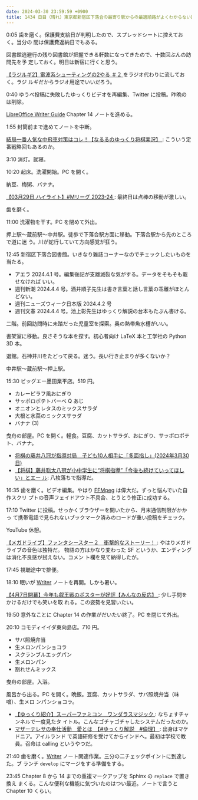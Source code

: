 ```yaml
---
date: 2024-03-30 23:59:59 +0900
title: 1434 日目（晴れ）東京都新宿区下落合の最寄り駅からの最適順路がよくわからない図書館
---
```


0:05 歯を磨く。保護費支給日が判明したので、スプレッドシートに控えておく。当分の
間は保護費返納日でもある。

図書館逃避行の残り図書館が把握できる軒数になってきたので、十数回ぶんの訪問先を予
定しておく。明日は新宿に行くと思う。

[【ラジルギ2】電波系シューティングの2やる ＃２
](https://www.youtube.com/watch?v=vk-T7caCczw) をラジオ代わりに流しておく。ラジ
ルギだからラジオ用途でいいだろう。

0:40 ゆうべ投稿に失敗したゆっくりビデオを再編集、Twitter に投稿。昨晩のは削除。

<blockquote class="twitter-tweet" data-media-max-width="640">
<a href="https://twitter.com/showa_yojyo/status/1773736050260885515"></a>
</blockquote>
<script async src="https://platform.twitter.com/widgets.js" charset="utf-8"></script>

[LibreOffice Writer Guide][Writer] Chapter 14 ノートを進める。

1:55 封筒前まで進めてノートを中断。

[結局一番人気な中飛車対策はコレ！【なるるのゆっくり将棋実況】
](https://www.youtube.com/watch?v=zKqmQ9BRWuo): こういう定番戦略回もあるのか。

3:10 消灯。就寝。

10:20 起床。洗濯開始。PC を開く。

納豆、梅粥、バナナ。

[【03月29日 ハイライト】#Mリーグ 2023-24
](https://www.youtube.com/watch?v=kESb3j9aWPo): 最終日は点棒の移動が激しい。

歯を磨く。

11:00 洗濯物を干す。PC を閉めて外出。

押上駅～蔵前駅～中井駅。徒歩で下落合駅方面に移動。下落合駅から先のところで道に迷
う。川が蛇行していて方向感覚が狂う。

12:45 新宿区下落合図書館。いきなり雑誌コーナーなのでチェックしたいものを当たる。

* アエラ 2024.4.1 号。編集後記が支離滅裂な気がする。データをそもそも載せなければ
  いい。
* 週刊新潮 2024.4.4 号。酒井順子先生は書き言葉と話し言葉の乖離がほとんどない。
* 週刊ニューズウィーク日本版 2024.4.2 号
* 週刊文春 2024.4.4 号。池上彰先生はゆっくり解説の台本もたぶん書ける。

二階。前回訪問時に未踏だった児童室を探索。奥の熱帯魚水槽がいい。

書架室に移動。良さそうな本を探す。初心者向け LaTeX 本と工学社の Python 3D 本。

退館。石神井川をたどって戻る。迷う。長い行き止まりが多くないか？

中井駅～蔵前駅～押上駅。

15:30 ビッグエー墨田業平店。519 円。

* カレーピラフ風おにぎり
* サッポロポテトバーベ Q あじ
* オニオンとレタスのミックスサラダ
* 大根と水菜のミックスサラダ
* バナナ (3)

曳舟の部屋。PC を開く。軽食。豆腐、カットサラダ、おにぎり、サッポロポテト、バナナ。

* [将棋の藤井八冠が指導対局　子ども10人相手に「多面指し」(2024年3月30日)
  ](https://www.youtube.com/watch?v=UbdbPiNFM0M)
* [【将棋】藤井聡太八冠が小中学生に“将棋指導”「今後も続けていってほしい」とエー
  ル](https://www.youtube.com/watch?v=Ftlpn825V6U): 八枚落ちで指導だ。

16:35 歯を磨く。ビデオ編集。やはり [FFMpeg] は偉大だ。ずっと悩んでいた自作スクリ
プトの音声フェイドアウト不具合、とうとう修正に成功する。

<blockquote class="twitter-tweet" data-media-max-width="720">
<a href="https://twitter.com/showa_yojyo/status/1773985120141410618"></a>
</blockquote>
<script async src="https://platform.twitter.com/widgets.js" charset="utf-8"></script>

17:10 Twitter に投稿。せっかくブラウザーを開いたから、月末通信制限がかかっ
て携帯電話で見られないブックマーク済みのロードが重い投稿をチェック。

YouTube 休憩。

[【メガドライブ】ファンタシースター２　衝撃的なストーリー！
](https://www.youtube.com/watch?v=Z-gcqguEfZA): やはりメガドライブの音色は独特だ。
物語の方はかなり変わった SF というか、エンディングは消化不良感が拭えない。コメン
ト欄を見て納得したが。

17:45 視聴途中で排便。

18:10 眠いが [Writer] ノートを再開。しかも暑い。

[【4月7日開幕】今年も叡王戦のポスターが好評【みんなの反応】
](https://www.youtube.com/watch?v=T3GaEa11Wus): 少し手間をかけるだけでも笑いを取
れる。この姿勢を見習いたい。

19:50 意外なことに Chapter 14 の作業がだいたい終了。PC を閉じて外出。

20:10 コモディイイダ東向島店。710 円。

* サバ照焼弁当
* 生メロンパンショコラ
* スクランブルエッグパン
* 生メロンパン
* 割れせんミックス

曳舟の部屋。入浴。

風呂から出る。PC を開く。晩飯。豆腐、カットサラダ、サバ照焼弁当（味噌）、生メロ
ンパンショコラ。

* [【ゆっくり紹介】スーパーファミコン　ワンダラスマジック
  ](https://www.youtube.com/watch?v=hZI8gccORN8): なちょすチャンネルで一度見たタ
  イトル。こんなゴチャゴチャしたシステムだったのか。
* [マザーテレサの奉仕活動　愛とは　【#ゆっくり解説　#倫理】
  ](https://www.youtube.com/watch?v=IFNHOBFzbBI): 出身はマケドニア。アイルランド
  で英語研修を受けてからインドへ。最初は学校で教員。召命は calling というやつだ。

21:40 歯を磨く。[Writer] ノート関連作業。三分の二チェックポイントに到達した。ブ
ランチ `develop` にマージをする準備をする。

23:45 Chapter 8 から 14 までの重複マークアップを Sphinx の `replace` で置き換え
まくる。こんな便利な機能に気づいたのはつい最近。ノートで言うと Chapter 10 くらい。

[ffmpeg]: https://ffmpeg.org/ffmpeg.html
[Writer]: https://documentation.libreoffice.org/en/english-documentation/writer/
